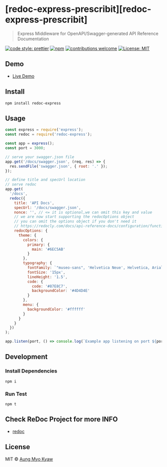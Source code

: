 # [redoc-express-prescribit][redoc-express-prescribit]

> Express Middleware for OpenAPI/Swagger-generated API Reference Documentation

[![code style: prettier][prettier]][prettier-url]
[![npm][npm-download]][npm-dl-url]
[![contributions welcome][contri]][contri-url]
[![License: MIT][license]][license-url]

## Demo

- [Live Demo][live-demo-url]

## Install

```shell
npm install redoc-express
```

## Usage

```javascript
const express = require('express');
const redoc = require('redoc-express');

const app = express();
const port = 3000;

// serve your swagger.json file
app.get('/docs/swagger.json', (req, res) => {
  res.sendFile('swagger.json', { root: '.' });
});

// define title and specUrl location
// serve redoc
app.get(
  '/docs',
  redoc({
    title: 'API Docs',
    specUrl: '/docs/swagger.json',
    nonce: '', // <= it is optional,we can omit this key and value
    // we are now start supporting the redocOptions object
    // you can omit the options object if you don't need it
    // https://redocly.com/docs/api-reference-docs/configuration/functionality/
    redocOptions: {
      theme: {
        colors: {
          primary: {
            main: '#6EC5AB'
          }
        },
        typography: {
          fontFamily: `"museo-sans", 'Helvetica Neue', Helvetica, Arial, sans-serif`,
          fontSize: '15px',
          lineHeight: '1.5',
          code: {
            code: '#87E8C7',
            backgroundColor: '#4D4D4E'
          }
        },
        menu: {
          backgroundColor: '#ffffff'
        }
      }
    }
  })
);

app.listen(port, () => console.log(`Example app listening on port ${port}!`));
```

## Development

### Install Dependencies

```shell
npm i
```

### Run Test

```shell
npm t
```

## Check ReDoc Project for more INFO

- [redoc][redoc-url]

## License

MIT © [Aung Myo Kyaw](https://github.com/AungMyoKyaw)

[redoc-express]: https://github.com/AungMyoKyaw/redoc-express
[contri]: https://img.shields.io/badge/contributions-welcome-brightgreen.svg?style=flat-square
[contri-url]: https://github.com/AungMyoKyaw/redoc-express/issues
[npm-download]: https://img.shields.io/npm/dt/redoc-express.svg?style=flat-square
[npm-dl-url]: https://www.npmjs.com/package/redoc-express
[license]: https://img.shields.io/badge/License-MIT-brightgreen.svg?style=flat-square
[license-url]: https://opensource.org/licenses/MIT
[prettier]: https://img.shields.io/badge/code_style-prettier-ff69b4.svg?style=flat-square
[prettier-url]: https://github.com/prettier/prettier
[redoc-url]: https://github.com/Redocly/redoc
[live-demo-url]: http://redocly.github.io/redoc/
